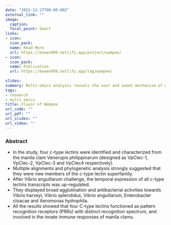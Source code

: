 ```yaml
---
date: "2022-12-27T00:00:00Z"
external_link: ""
image:
  caption:
  focal_point: Smart
links:
- icon: 
  icon_pack: 
  name: Read More
  url: https://bowen999.netlify.app/project/wampee/
- icon:
  icon_pack:
  name: Publication
  url: https://bowen999.netlify.app/tag/wampee/
  
slides:
summary: Multi-omics analysis reveals the sour and sweet mechanism of wampee
tags:
- research
- multi omics
title: Flavor of Wampee
url_code: ""
url_pdf: ""
url_slides: ""
url_video: ""
---
```

### Abstract
* In the study, four c-type lectins were identified and characterized from the manila clam Venerupis philippinarum (designed as VpClec-1, VpClec-2, VpClec-3 and VpClec4 respectively).   
* Multiple alignments and phylogenetic analysis strongly suggested that they were new members of the c-type lectin superfamily.  
* After Vibrio anguillarum challenge, the temporal expression of all c-type lectins transcripts was up-regulated.  
* They displayed broad agglutination and antibacterial activities towards Vibrio harveyi, Vibrio splendidus, Vibrio anguillarum, Enterobacter cloacae and Aeromonas hydrophila.   
* All the results showed that four C-type lectins functioned as pattern recognition receptors (PRRs) with distinct recognition spectrum, and involved in the innate immune responses of manila clams.  
